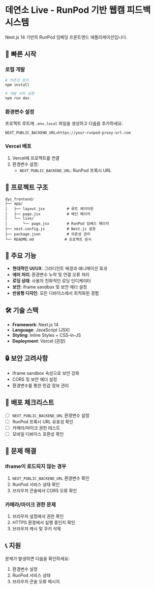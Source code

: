# 데연소 Live - RunPod 기반 웹캠 피드백 시스템

Next.js 14 기반의 RunPod 임베딩 프론트엔드 애플리케이션입니다.

## 🚀 빠른 시작

### 로컬 개발

```bash
# 의존성 설치
npm install

# 개발 서버 실행
npm run dev
```

### 환경변수 설정

프로젝트 루트에 `.env.local` 파일을 생성하고 다음을 추가하세요:

```env
NEXT_PUBLIC_BACKEND_URL=https://your-runpod-proxy-url.com
```

### Vercel 배포

1. Vercel에 프로젝트를 연결
2. 환경변수 설정:
   - `NEXT_PUBLIC_BACKEND_URL`: RunPod 프록시 URL

## 📁 프로젝트 구조

```
dys_frontend/
├── app/
│   ├── layout.jsx          # 루트 레이아웃
│   ├── page.jsx            # 메인 페이지
│   └── live/
│       └── page.jsx        # RunPod 임베드 페이지
├── next.config.js          # Next.js 설정
├── package.json            # 의존성 관리
└── README.md              # 프로젝트 문서
```

## 🔧 주요 기능

- **현대적인 UI/UX**: 그라디언트 배경과 애니메이션 효과
- **에러 처리**: 환경변수 누락 및 연결 오류 처리
- **로딩 상태**: 사용자 친화적인 로딩 인디케이터
- **보안**: iframe sandbox 및 보안 헤더 설정
- **반응형 디자인**: 모든 디바이스에서 최적화된 경험

## 🛠️ 기술 스택

- **Framework**: Next.js 14
- **Language**: JavaScript (JSX)
- **Styling**: Inline Styles + CSS-in-JS
- **Deployment**: Vercel (권장)

## 🔒 보안 고려사항

- iframe sandbox 속성으로 보안 강화
- CORS 및 보안 헤더 설정
- 환경변수를 통한 민감 정보 관리

## 📝 배포 체크리스트

- [ ] `NEXT_PUBLIC_BACKEND_URL` 환경변수 설정
- [ ] RunPod 프록시 URL 유효성 확인
- [ ] 카메라/마이크 권한 테스트
- [ ] 모바일 디바이스 호환성 확인

## 🐛 문제 해결

### iframe이 로드되지 않는 경우
1. `NEXT_PUBLIC_BACKEND_URL` 환경변수 확인
2. RunPod 서비스 상태 확인
3. 브라우저 콘솔에서 CORS 오류 확인

### 카메라/마이크 권한 문제
1. 브라우저 설정에서 권한 확인
2. HTTPS 환경에서 실행 중인지 확인
3. 브라우저 캐시 및 쿠키 삭제

## 📞 지원

문제가 발생하면 다음을 확인하세요:
1. 환경변수 설정
2. RunPod 서비스 상태
3. 브라우저 콘솔 오류 메시지


